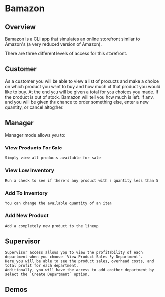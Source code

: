 # Bamazon

## Overview

Bamazon is a CLI app that simulates an online storefront similar to Amazon's (a very reduced version of Amazon). 

There are three different levels of access for this storefront.

## Customer

As a customer you will be able to view a list of products and make a choice on which product you want to buy and how much of that product you would like to buy. At the end you will be given a total for you choices you made. If the product is out of stock, Bamazon will tell you how much is left, if any, and you will be given the chance to order something else, enter a new quantity, or cancel altogther.

## Manager

Manager mode allows you to:
### View Products For Sale
	Simply view all products available for sale
### View Low Inventory
	Run a check to see if there's any product with a quantity less than 5
### Add To Inventory
	You can change the available quantity of an item
### Add New Product
	Add a completely new product to the lineup

## Supervisor
	Supervisor access allows you to view the profitability of each department when you choose `View Product Sales By Department`. 
	Here you will be able to see the product sales, overhead costs, and total profit for each department.
	Additionally, you will have the access to add another department by select the `Create Department` option.

## Demos

